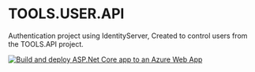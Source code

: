 # TOOLS.USER.API

Authentication project using IdentityServer, Created to control users from the TOOLS.API project.

[![Build and deploy ASP.Net Core app to an Azure Web App](https://github.com/LeonardoFerreira1209/TOOLS.USER.API/actions/workflows/deployment.yml/badge.svg?branch=master)](https://github.com/LeonardoFerreira1209/TOOLS.USER.API/actions/workflows/deployment.yml)
